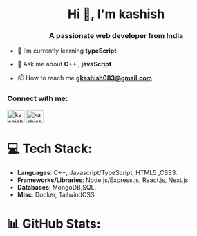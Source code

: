 <h1 align="center">Hi 👋, I'm kashish</h1>
<h3 align="center">A passionate web developer from India</h3>


- 🌱 I’m currently learning **typeScript**

- 💬 Ask me about **C++ , javaScript**

- 📫 How to reach me **gkashish083@gmail.com**

<h3 align="left">Connect with me:</h3>
<p align="left">
<a href="https://linkedin.com/in/kashish00208" target="blank"><img align="center" src="https://raw.githubusercontent.com/rahuldkjain/github-profile-readme-generator/master/src/images/icons/Social/linked-in-alt.svg" alt="kashish00208" height="30" width="40" /></a>
<a href="https://www.leetcode.com/kashish00208" target="blank"><img align="center" src="https://raw.githubusercontent.com/rahuldkjain/github-profile-readme-generator/master/src/images/icons/Social/leet-code.svg" alt="kashish00208" height="30" width="40" /></a>
</p>

# 💻 Tech Stack:
- **Languages**: C++, Javascript/TypeScript, HTML5 ,CSS3.
- **Frameworks/Libraries**: Node.js/Express.js, React.js, Next.js. 
- **Databases**: MongoDB,SQL.
- **Misc**: Docker, TailwindCSS.
# 📊 GitHub Stats:
<p align="center" height="70%" width="70%">
  
  </p>
